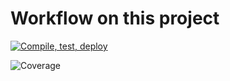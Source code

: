 # Workflow on this project

[![Compile, test, deploy](https://github.com/MichelleHoZY/MiniProject/actions/workflows/main.yaml/badge.svg)](https://github.com/MichelleHoZY/MiniProject/actions/workflows/main.yaml)

![Coverage](https://northwind.sgp1.digitaloceanspaces.com/coverage/MiniProject/jacoco.svg)